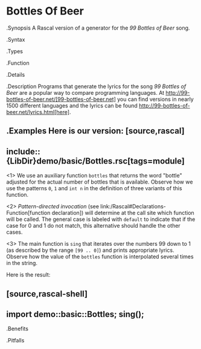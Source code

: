 # Bottles Of Beer

.Synopsis
A Rascal version of a generator for the _99 Bottles of Beer_ song.

.Syntax

.Types

.Function

.Details

.Description
Programs that generate the lyrics for the song _99 Bottles of Beer_ are a popular way to compare programming languages.
At http://99-bottles-of-beer.net/[99-bottles-of-beer.net] you can find versions in nearly 1500 different languages
and the lyrics can be found http://99-bottles-of-beer.net/lyrics.html[here].

.Examples
Here is our version:
[source,rascal]
----
include::{LibDir}demo/basic/Bottles.rsc[tags=module]
----

                
<1> We use an auxiliary function `bottles` that returns the word "bottle" adjusted for the actual number of bottles that is available.
Observe how we use the patterns `0`, `1` and `int n` in the definition of three variants of this function.

<2> _Pattern-directed invocation_ (see link:/Rascal#Declarations-Function[function declaration]) will determine at the call site which function will be called. The
general case is labeled with `default` to indicate that if the case for 0 and 1 do not match, this alternative should handle the other cases. 

<3> The main function is `sing` that iterates over the numbers 99 down to 1 (as described by the range `[99 .. 0]`)
and prints appropriate lyrics. Observe how the value  of the `bottles` function is interpolated several times in the string.

Here is the result:

[source,rascal-shell]
----
import demo::basic::Bottles;
sing();
----


.Benefits

.Pitfalls

